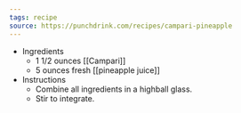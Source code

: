 ```yaml
---
tags: recipe
source: https://punchdrink.com/recipes/campari-pineapple
---
```


- Ingredients
	- 1 1/2 ounces [[Campari]]
	- 5 ounces fresh [[pineapple juice]]
- Instructions
	- Combine all ingredients in a highball glass.
	- Stir to integrate.